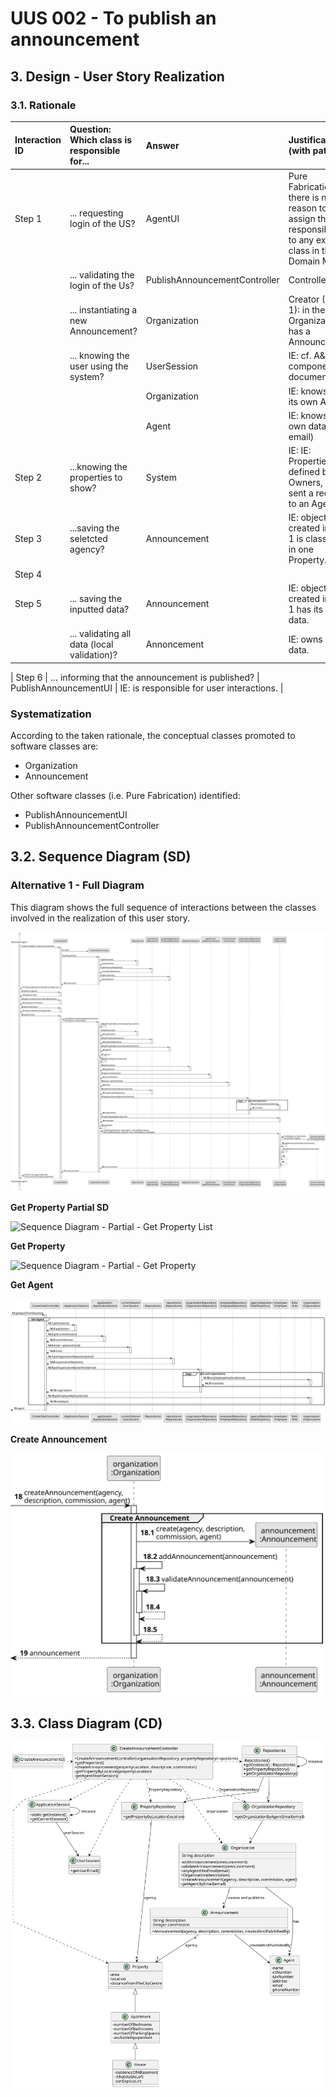 # UUS 002 - To publish an announcement

## 3. Design - User Story Realization 

### 3.1. Rationale


| Interaction ID | Question: Which class is responsible for...  | Answer                        | Justification (with patterns)                                                                                 |
|:---------------|:---------------------------------------------|:------------------------------|:--------------------------------------------------------------------------------------------------------------|
| Step 1  		     | 	... requesting login of the US?             | AgentUI                       | Pure Fabrication: there is no reason to assign this responsibility to any existing class in the Domain Model. |
| 		             | 	... validating the login of the Us?         | PublishAnnouncementController | Controller                                                                                                    |
| 			  		        | 	... instantiating a new Announcement?       | Organization                  | Creator (Rule 1): in the DM Organization has a Announcement.                                                  |
| 			  		        | ... knowing the user using the system?       | UserSession                   | IE: cf. A&A component documentation.                                                                          |
| 			  		        | 							                                      | Organization                  | IE: knows/has its own Agents                                                                                  |
| 			  		        | 							                                      | Agent                         | IE: knows its own data (e.g. email)                                                                           |
| Step 2  		     | 	...knowing the properties to show? 						   | System                        | IE: IE: Properties are defined by the Owners, who sent a request to an Agent.                                 |
| Step 3 		      | 	...saving the seletcted agency?             | Announcement                  | IE: object created in step 1 is classified in one Property.                                                   |
| Step 4  		     | 	                                            |                               |                                                                                                               |
| Step 5	        | 	... saving the inputted data?               | Announcement                  | IE: objects created in step 1 has its own data.                                                               |
| 	              | 	... validating all data (local validation)? | Annoncement                   | IE: owns its data.                                                                                            | 

| Step 6  		     | 	... informing that the announcement is published? | PublishAnnouncementUI         | IE: is responsible for user interactions.                                                                     | 

### Systematization ##

According to the taken rationale, the conceptual classes promoted to software classes are: 

 * Organization
 * Announcement

Other software classes (i.e. Pure Fabrication) identified: 

 * PublishAnnouncementUI  
 * PublishAnnouncementController


## 3.2. Sequence Diagram (SD)

### Alternative 1 - Full Diagram

This diagram shows the full sequence of interactions between the classes involved in the realization of this user story.

![Sequence Diagram - Full](svg/us002-sequence-diagram-full.svg)



**Get Property Partial SD**

![Sequence Diagram - Partial - Get Property List](svg/us002-sequence-diagram-partial-get-agency-list.svg)

**Get Property**

![Sequence Diagram - Partial - Get Property](svg/us002-sequence-diagram-partial-get-agency.svg)

**Get Agent**

![Sequence Diagram - Partial - Get Agent](svg/us002-sequence-diagram-partial-get-agent.svg)

**Create Announcement**

![Sequence Diagram - Partial - Create Announcement](svg/us002-sequence-diagram-partial-create-announcement.svg)

## 3.3. Class Diagram (CD)

![Class Diagram](svg/us002-class-diagram.svg)